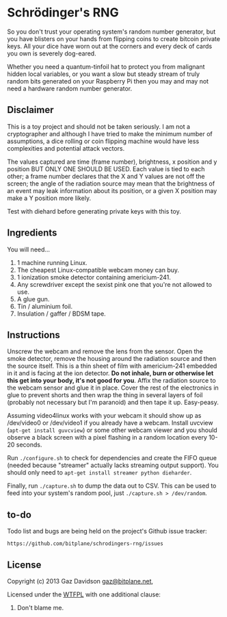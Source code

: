 Schrödinger's RNG
=================

So you don't trust your operating system's random number generator, but you have
blisters on your hands from flipping coins to create bitcoin private keys. 
All your dice have worn out at the corners and every deck of cards you own is 
severely dog-eared.

Whether you need a quantum-tinfoil hat to protect you from malignant hidden local 
variables, or you want a slow but steady stream of truly random bits generated on 
your Raspberry Pi then you may and may not need a hardware random number generator.

Disclaimer
----------

This is a toy project and should not be taken seriously. I am not a cryptographer 
and although I have tried to make the minimum number of assumptions, a dice
rolling or coin flipping machine would have less complexities and potential attack 
vectors.

The values captured are time (frame number), brightness, x position and y position
BUT ONLY ONE SHOULD BE USED. Each value is tied to each other; a frame number 
declares that the X and Y values are not off the screen; the angle of the radiation
source may mean that the brightness of an event may leak information about its 
position, or a given X position may make a Y position more likely.

Test with diehard before generating private keys with this toy.

Ingredients
-----------

You will need...

1. 1 machine running Linux.
2. The cheapest Linux-compatible webcam money can buy.
3. 1 ionization smoke detector containing americium-241.
4. Any screwdriver except the sexist pink one that you're not allowed to use.
5. A glue gun.
6. Tin / aluminium foil.
7. Insulation / gaffer / BDSM tape.

Instructions
------------

Unscrew the webcam and remove the lens from the sensor. Open the smoke detector,
remove the housing around the radiation source and then the source itself. This
is a thin sheet of film with americium-241 embedded in it and is facing at the
ion detector. **Do not inhale, burn or otherwise let this get into your body, 
it's not good for you**. Affix the radiation source to the webcam sensor and 
glue it in place. Cover the rest of the electronics in glue to prevent shorts and 
then wrap the thing in several layers of foil (probably not necessary but I'm 
paranoid) and then tape it up. Easy-peasy.

Assuming video4linux works with your webcam it should show up as /dev/video0
or /dev/video1 if you already have a webcam. Install uvcview 
(`apt-get install guvcview`) or some other webcam viewer and you should observe a 
black screen with a pixel flashing in a random location every 10-20 seconds.

Run `./configure.sh` to check for dependencies and create the FIFO queue (needed 
because "streamer" actually lacks streaming output support). You should only need
to `apt-get install streamer python dieharder`.

Finally, run `./capture.sh` to dump the data out to CSV. This can be used to feed
into your system's random pool, just `./capture.sh > /dev/random`. 

to-do
-----

Todo list and bugs are being held on the project's Github issue tracker:

    https://github.com/bitplane/schrodingers-rng/issues

License
-------
Copyright (c) 2013 Gaz Davidson <gaz@bitplane.net>,

Licensed under the [WTFPL](http://en.wikipedia.org/wiki/WTFPL) with one
additional clause:

   1. Don't blame me.

